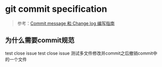 # git commit specification

> 参考：[Commit message 和 Change log 编写指南](http://www.ruanyifeng.com/blog/2016/01/commit_message_change_log.html)

## 为什么需要commit规范

test close issue
test close issue
测试多文件修改并commit之后撤销commit中的一个文件